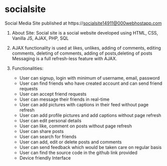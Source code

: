 # socialsite
Social Media Site
published at https://socialsite14911@000webhostapp.com

1)  About Site:
      Social site is a social website developed using
      HTML, CSS, Vanilla JS, AJAX, PHP, SQL

2)  AJAX functionality is used at likes, unlikes, adding of comments, editing comments, deleting of comments, adding of posts,deleting of posts
    Messaging is a full refresh-less feature with AJAX.
3) Functionalities:
    * User can signup, login with minimum of username, email, password
    * User can find friends who have created account and can send friend requests
    * User can accept friend requests
    * User can message their friends in real-time
    * User can add pictures with captions in their feed without page refresh
    * User can add profile pictures and add captions without page refresh
    * User can edit personal details
    * User can like, comment on posts without page refresh
    * User can share posts
    * User can search for friends
    * User can add, edit or delete posts and comments
    * User can send feedback which would be taken care on regular basis
    * User can find the source code in the github link provided
    * Device friendly Interface
